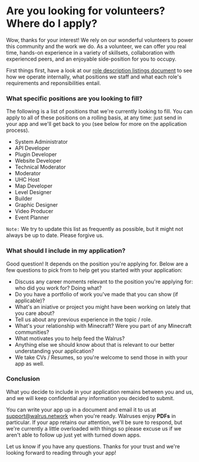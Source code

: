 # **Are you looking for volunteers? Where do I apply?**

Wow, thanks for your interest!  We rely on our wonderful volunteers to power this community and the work we do.  As a volunteer, we can offer you real time, hands-on experience in a variety of skillsets, collaboration with experienced peers, and an enjoyable side-position for you to occupy.

First things first, have a look at our [role description listings document](https://docs.google.com/document/d/1h7vbuDvvZPD0GAKhMbICFRua-BCopZuoIuB0bii3e4c/edit?usp=sharing) to see how we operate internally, what positions we staff and what each role's requirements and reponsibilities entail.

### **What specific positions are you looking to fill?**

The following is a list of positions that we're currently looking to fill.  You can apply to all of these positions on a rolling basis, at any time: just send in your app and we'll get back to you (see below for more on the application process).   

- System Administrator
- API Developer
- Plugin Developer
- Website Developer
- Technical Moderator
- Moderator
- UHC Host
- Map Developer
- Level Designer
- Builder
- Graphic Designer
- Video Producer
- Event Planner

`Note:` We try to update this list as frequently as possible, but it might not always be up to date. Please forgive us.

### **What should I include in my application?**

Good question! It depends on the position you're applying for.  Below are a few questions to pick from to help get you started with your application:

- Discuss any career moments relevant to the position you're applying for: who did you work for? Doing what?
- Do you have a portfolio of work you've made that you can show (if applicable)?
- What's an iniative or project you might have been working on lately that you care about?
- Tell us about any previous experience in the topic / role.
- What's your relationship with Minecraft? Were you part of any Minecraft communities?
- What motivates you to help feed the Walrus?
- Anything else we should know about that is relevant to our better understanding your application?
- We take CVs / Resumes, so you're welcome to send those in with your app as well.

### **Conclusion**

What you decide to include in your application remains between you and us, and we will keep confidential any information you decided to submit.

You can write your app up in a document and email it to us at [support@walrus.network](mailto:support@walrus.network) when you're ready.  Walruses enjoy **PDFs** in particular.  If your app retains our attention, we'll be sure to respond, but we're currently a little overloaded with things so please excuse us if we aren't able to follow up just yet with turned down apps.

Let us know if you have any questions.  Thanks for your trust and we're looking forward to reading through your app!